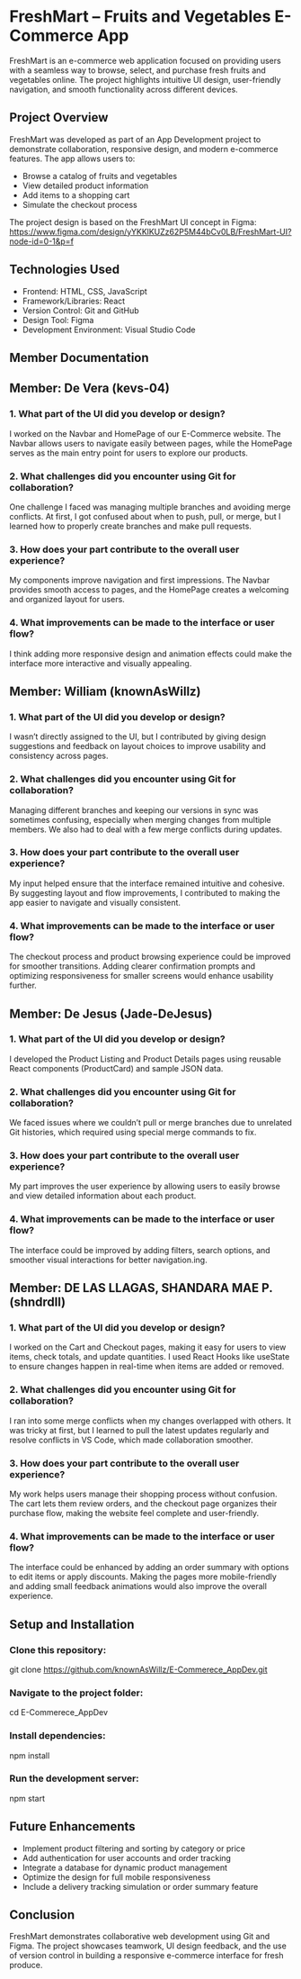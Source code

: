 # FreshMart – Fruits and Vegetables E-Commerce App
FreshMart is an e-commerce web application focused on providing users with a seamless way to browse, select, and purchase fresh fruits and vegetables online.
The project highlights intuitive UI design, user-friendly navigation, and smooth functionality across different devices.

## Project Overview
FreshMart was developed as part of an App Development project to demonstrate collaboration, responsive design, and modern e-commerce features.
The app allows users to:

- Browse a catalog of fruits and vegetables
- View detailed product information
- Add items to a shopping cart
- Simulate the checkout process

The project design is based on the FreshMart UI concept in Figma:
https://www.figma.com/design/yYKKlKUZz62P5M44bCv0LB/FreshMart-UI?node-id=0-1&p=f

## Technologies Used

- Frontend: HTML, CSS, JavaScript
- Framework/Libraries: React
- Version Control: Git and GitHub
- Design Tool: Figma
- Development Environment: Visual Studio Code

## Member Documentation

## Member: De Vera (kevs-04)

### 1. What part of the UI did you develop or design?
I worked on the Navbar and HomePage of our E-Commerce website. The Navbar allows users to navigate easily between pages, while the HomePage serves as the main entry point for users to explore our products.

### 2. What challenges did you encounter using Git for collaboration?
One challenge I faced was managing multiple branches and avoiding merge conflicts. At first, I got confused about when to push, pull, or merge, but I learned how to properly create branches and make pull requests.

### 3. How does your part contribute to the overall user experience?
My components improve navigation and first impressions. The Navbar provides smooth access to pages, and the HomePage creates a welcoming and organized layout for users.

### 4. What improvements can be made to the interface or user flow?
I think adding more responsive design and animation effects could make the interface more interactive and visually appealing.


## Member: William (knownAsWillz)

### 1. What part of the UI did you develop or design?
I wasn’t directly assigned to the UI, but I contributed by giving design suggestions and feedback on layout choices to improve usability and consistency across pages.

### 2. What challenges did you encounter using Git for collaboration?
Managing different branches and keeping our versions in sync was sometimes confusing, especially when merging changes from multiple members. We also had to deal with a few merge conflicts during updates.

### 3. How does your part contribute to the overall user experience?
My input helped ensure that the interface remained intuitive and cohesive. By suggesting layout and flow improvements, I contributed to making the app easier to navigate and visually consistent.

### 4. What improvements can be made to the interface or user flow?
The checkout process and product browsing experience could be improved for smoother transitions. Adding clearer confirmation prompts and optimizing responsiveness for smaller screens would enhance usability further.

## Member: De Jesus (Jade-DeJesus)

### 1. What part of the UI did you develop or design?
I developed the Product Listing and Product Details pages using reusable React components (ProductCard) and sample JSON data.

### 2. What challenges did you encounter using Git for collaboration?
We faced issues where we couldn’t pull or merge branches due to unrelated Git histories, which required using special merge commands to fix.

### 3. How does your part contribute to the overall user experience?
My part improves the user experience by allowing users to easily browse and view detailed information about each product.

### 4. What improvements can be made to the interface or user flow?
The interface could be improved by adding filters, search options, and smoother visual interactions for better navigation.ing.


## Member: DE LAS LLAGAS, SHANDARA MAE P. (shndrdll)

### 1. What part of the UI did you develop or design?
I worked on the Cart and Checkout pages, making it easy for users to view items, check totals, and update quantities. I used React Hooks like useState to ensure changes happen in real-time when items are added or removed.

### 2. What challenges did you encounter using Git for collaboration?
I ran into some merge conflicts when my changes overlapped with others. It was tricky at first, but I learned to pull the latest updates regularly and resolve conflicts in VS Code, which made collaboration smoother.

### 3. How does your part contribute to the overall user experience?
My work helps users manage their shopping process without confusion. The cart lets them review orders, and the checkout page organizes their purchase flow, making the website feel complete and user-friendly.

### 4. What improvements can be made to the interface or user flow?
The interface could be enhanced by adding an order summary with options to edit items or apply discounts. Making the pages more mobile-friendly and adding small feedback animations would also improve the overall experience.

## Setup and Installation

### Clone this repository:
git clone https://github.com/knownAsWillz/E-Commerece_AppDev.git

### Navigate to the project folder:
cd E-Commerece_AppDev

### Install dependencies:
npm install

### Run the development server:
npm start

## Future Enhancements

- Implement product filtering and sorting by category or price
- Add authentication for user accounts and order tracking
- Integrate a database for dynamic product management
- Optimize the design for full mobile responsiveness
- Include a delivery tracking simulation or order summary feature

## Conclusion

FreshMart demonstrates collaborative web development using Git and Figma.
The project showcases teamwork, UI design feedback, and the use of version control in building a responsive e-commerce interface for fresh produce.
